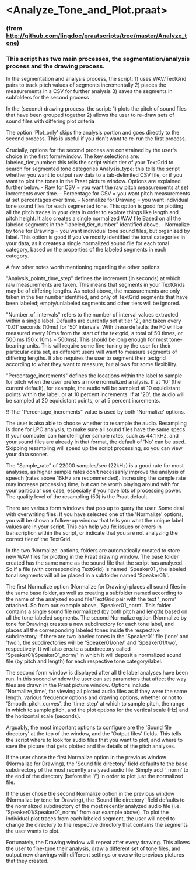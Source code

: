 # <Analyze_Tone_and_Plot.praat>
### (from http://github.com/lingdoc/praatscripts/tree/master/Analyze_tone)

### This script has two main processes, the segmentation/analysis process and the drawing process.

In the segmentation and analysis process, the script:
	1) uses WAV/TextGrid pairs to track pitch values of segments incrementally
	2) places the measurements in a CSV for further analysis
	3) saves the segments in subfolders for the second process

In the (second) drawing process, the script:
	1) plots the pitch of sound files that have been grouped together
	2) allows the user to re-draw sets of sound files with differing plot
	criteria

The option 'Plot_only' skips the analysis portion and goes directly to the second
process. This is useful if you don't want to re-run the first process.

Crucially, options for the second process are constrained by the user's choice
in the first form/window. The key selections are:
  labeled_tier_number: this tells the script which tier of your TextGrid to search
    for segmented tone categories
  Analysis_type: this tells the script whether you want to output raw data to a
    tab-delimited CSV file, or if you want to plot the tones in the Praat picture
    window. Options are explained further below.
         - Raw for CSV = you want the raw pitch measurements at set increments
              over time.
         - Percentage for CSV = you want pitch measurements at set percentages
              over time.
         - Normalize for Drawing = you want individual tone sound files for each
              segmented tone. This option is good for plotting all the pitch traces
              in your data in order to explore things like length and pitch height.
              It also creates a single normalized WAV file Based on all the labeled
              segments in the "labeled_tier_number" identified above.
         - Normalize by tone for Drawing = you want individual tone sound files,
              but organized by label. This option is good if you've mostly
              identified the tonal categories in your data, as it creates a single
              normalized sound file for each tonal category, based on the properties
              of the labeled segments in each category.

A few other notes worth mentioning regarding the other options:

  "Analysis_points_time_step" defines the increment (in seconds) at which raw
	measurements are taken. This means that segments in your TextGrids may be of
	differing lengths. As noted above, the measurements are only taken in the tier
	number identified, and only of TextGrid segments that have been labeled;
	empty/unlabeled segments and other tiers will be ignored.

  "Number_of_intervals" refers to the number of interval values extracted within
	a single label. Defaults are currently set at tier '2', and taken every '0.01'
	seconds (10ms) for '50' intervals. With these defaults the F0 will be measured every
	10ms from the start of the textgrid, a total of 50 times, or 500 ms (50 x 10ms = 500ms).
	This should be long enough for most tone-bearing-units. This will require some
	fine-tuning by the user for their particular data set, as different users will want to
	measure segments of differing lengths. It also requires the user to segment their
	textgrid according to what they want to measure, but allows for some flexibility.

  "Percentage_increments" defines the locations within the label to sample for pitch
	when the user prefers a more normalized analysis. If at '10' (the current default), for
	example, the audio will be sampled at 10 equidistant points within the label, or at 10
	percent increments. If at '20', the audio will be sampled at 20 equidistant points,
	or at 5 percent increments.

 !!  The "Percentage_increments" value is used by both 'Normalize' options.

The user is also able to choose whether to resample the audio. Resampling is done for
LPC analysis, to make sure all sound files have the same specs. If your computer can
handle higher sample rates, such as 44.1 kHz, and your sound files are already in that
format, the default of 'No' can be used. Skipping resampling will speed up the script
processing, so you can view your data sooner.

The "Sample_rate" of 22000 samples/sec (22kHz) is a good rate for most analyses, as
higher sample rates don't necessarily improve the analysis of speech (rates above 16kHz
are recommended). Increasing the sample rate may increase processing time, but can be
worth playing around with for your particular use case, especially if you have lots
of processing power. The quality level of the resampling (50) is the Praat default.

There are various form windows that pop up to query the user. Some deal with
overwriting files. If you have selected one of the 'Normalize' options, you will be
shown a follow-up window that tells you what the unique label values are in your
script. This can help you fix issues or errors in transcription within the script,
or indicate that you are not analyzing the correct tier of the TextGrid.

In the two 'Normalize' options, folders are automatically created to store new WAV
files for plotting in the Praat drawing window. The base folder created has the
same name as the sound file that the script has analyzed. So if a file (with
corresponding TextGrid) is named 'Speaker01', the labeled tonal segments will all
be placed in a subfolder named 'Speaker01/'.

  The first Normalize option (Normalize for Drawing) places all sound files in the
	same base folder, as well as creating a subfolder named according to the name of
	the analyzed sound file/TextGrid pair with the text '_norm' attached. So from our
	example above, 'Speaker01_norm'. This folder contains a single sound file normalized
	(by both pitch and length) based on all the tone-labeled segments.
  The second Normalize option (Normalize by tone for Drawing) creates a new
	subdirectory for each tone label, and places all the corresponding labeled tones
	inside the respective subdirectory. If there are two labeled tones in the 'Speaker01'
	file ('one' and 'two'), the subdirectories will be 'Speaker01/one/' and
	'Speaker01/two', respectively. It will also create a subdirectory called
	'Speaker01/Speaker01_norm/' in which it will deposit a normalized sound file (by
	pitch and length) for each respective tone category/label.

The second form window is displayed after all the label analyses have been run.
In this second window the user can set parameters that affect the way files are drawn
in the Praat picture window. Options include 'Normalize_time', for viewing all
plotted audio files as if they were the same length, various frequency options and
drawing options, whether or not to 'Smooth_pitch_curves', the 'time_step' at which
to sample pitch, the range in which to sample pitch, and the plot options for the
vertical scale (Hz) and the horizontal scale (seconds).

  Arguably, the most important options to configure are the 'Sound file directory'
at the top of the window, and the 'Output files' fields. This tells the script where
to look for audio files that you want to plot, and where to save the picture that
gets plotted and the details of the pitch analyses.

  If the user chose the first Normalize option in the previous window (Normalize
for Drawing), the 'Sound file directory' field defaults to the base subdirectory of
the most recently analyzed audio file. Simply add '_norm' to the end of the directory
(before the '/') in order to plot just the normalized file.

  If the user chose the second Normalize option in the previous window (Normalize
by tone for Drawing), the 'Sound file directory' field defaults to the normalized
subdirectory of the most recently analyzed audio file (i.e. 'Speaker01/Speaker01_norm/'
from our example above). To plot the individual plot traces from each labeled segment,
the user will need to change the directory to the respective directory that contains
the segments the user wants to plot.

Fortunately, the Drawing window will repeat after every drawing. This allows the user
to fine-tune their analysis, draw a different set of tone files, and output new
drawings with different settings or overwrite previous pictures that they created.
